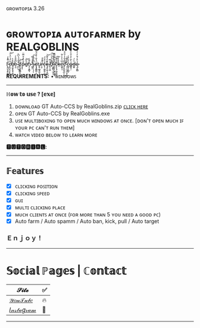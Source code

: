 ɢʀᴏᴡᴛᴏᴘɪᴀ 3.26
# ɢʀᴏᴡᴛᴏᴘɪᴀ ᴀᴜᴛᴏꜰᴀʀᴍᴇʀ by REALGOBLINS 

F̴̢̬̫̝̗̬̫̱̫̍͌̽̒͘ͅṙ̸̞̪̫̩̫͙͎̪̤̆̈́͛̈̒̋͝e̸̘̰̱̟̯̟̯̠̮͋̊͛ė̴̠͈͆͋̂̓ ̴̡͉̊̐̉́̀͆̀̕͜ͅò̸̡̯̠̫̪̻͍̩͚̱͒͘͝p̶̞͉̌͛̏̊͒̿̈é̸̱̑̅͝n̴̡͕͓̳͉̉̋̄ ̵̯̟̗̔̈́́̍̃̕̕s̶̡̠̗̩̗̈͆̊̂̂̀͠ͅǫ̷̡̭̳̪̜̙̈́͐͋͑̊̈́̋͘̕u̵̢̢̮̳̘̲̟͙̗͈͘r̵̠̬̀͌̆̽c̶̢͔͖̯͍̠̮̗̾̒̆̈́ͅę̶̙̬̤͍͙̪͓̏͊̎̔̎̃͝ ̸̥͎̩͖̊̿c̸̦̃̈́͗̉͛͗̚͠ľ̵͕̭͇̖̦̫̦̍́͒͋̉̀͜i̵̯͉̣̦̱͍͖̣̫̖̐͂̿̋́͊̕c̴̨̨̨̡̼̗͍̰̐̓͊̆̕͠ͅk̶̠̄̎̀̌̀e̵͖͓̩̹͛͆͛̀̔̍̃͘r̸̡̛̝̼̺͉̪͕̜̂͆̊͂̓͑͋̐̕͜ ̴̹̜̦̘̼̹̟̙̺̽̃̌͌͑ć̵̺̙̖̠̻́̒͒̓ͅó̴̳̱͉̦̀͋̓̾̂̈̓d̶͚̞̑̈́ę̵̫̩̪̻́̇̂͛́̆̇̒̒̔

<b>REQUIREMENTS:</b> • ᴡɪɴᴅᴏᴡꜱ</br>
_________________________________________________________________________
**ℍ𝕠𝕨 𝕥𝕠 𝕦𝕤𝕖 ? [𝕖𝕩𝕖]**

1. ᴅᴏᴡɴʟᴏᴀᴅ GT Auto-CCS by RealGoblins.zip [ᴄʟɪᴄᴋ ʜᴇʀᴇ](https://github.com/ZaresPlusX/GrowTopia-AutoFarmer/releases/download/1.7.6/GT.Auto-CCS.by.RealGoblins.zip)
2. ᴏᴘᴇɴ GT Auto-CCS by RealGoblins.exe
3. ᴜꜱᴇ ᴍᴜʟᴛɪʙᴏxɪɴɢ ᴛᴏ ᴏᴘᴇɴ ᴍᴜᴄʜ ᴡɪɴᴅᴏᴡꜱ ᴀᴛ ᴏɴᴄᴇ. [ᴅᴏɴ'ᴛ ᴏᴘᴇɴ ᴍᴜᴄʜ ɪꜰ ʏᴏᴜʀ ᴘᴄ ᴄᴀɴ'ᴛ ʀᴜɴ ᴛʜᴇᴍ]
4. ᴡᴀᴛᴄʜ ᴠɪᴅᴇᴏ ʙᴇʟᴏᴡ ᴛᴏ ʟᴇᴀʀɴ ᴍᴏʀᴇ

**🆃🆄🆃🅾🆁🅸🅰🅻:**
_________________________________________________________________________
## 𝔽𝕖𝕒𝕥𝕦𝕣𝕖𝕤

- [x] ᴄʟɪᴄᴋɪɴɢ ᴘᴏꜱɪᴛɪᴏɴ
- [x] ᴄʟɪᴄᴋɪɴɢ ꜱᴘᴇᴇᴅ
- [x] ɢᴜɪ
- [x] ᴍᴜʟᴛɪ ᴄʟɪᴄᴋɪɴɢ ᴘʟᴀᴄᴇ
- [x] ᴍᴜᴄʜ ᴄʟɪᴇɴᴛꜱ ᴀᴛ ᴏɴᴄᴇ  (ꜰᴏʀ ᴍᴏʀᴇ ᴛʜᴀɴ 5 ʏᴏᴜ ɴᴇᴇᴅ ᴀ ɢᴏᴏᴅ ᴘᴄ)
- [x] Auto farm / Auto spamm / Auto ban, kick, pull / Auto target

### Ｅｎｊｏｙ！
______________________________________________________________________________
# 𝕊𝕠𝕔𝕚𝕒𝕝 ℙ𝕒𝕘𝕖𝕤 | ℂ𝕠𝕟𝕥𝕒𝕔𝕥

| 𝓢𝓲𝓽𝓮 | ✅ |
| --- | --- |
| [𝒴𝑜𝓊𝒯𝓊𝒷𝑒](https://www.youtube.com/channel/UCLxuarUbS3qzUy2SpLf3WEg) |   🔥  |
| [𝐼𝓃𝓈𝓉𝒶𝑔𝓇𝒶𝓂](https://www.instagram.com/zaresplusx/) |  📸  |
______________________________________________________________________________
